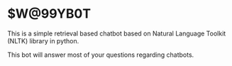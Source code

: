 # $W@99YB0T

This is a simple retrieval based chatbot based on Natural Language Toolkit (NLTK) library in python.

This bot will answer most of your questions regarding chatbots.

